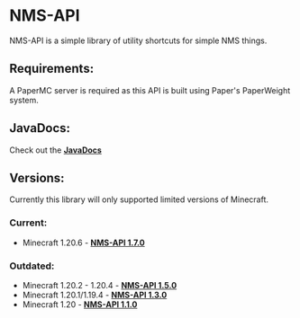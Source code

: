 # NMS-API

NMS-API is a simple library of utility shortcuts for simple NMS things.

## Requirements:
A PaperMC server is required as this API is built using Paper's PaperWeight system.

## JavaDocs:
Check out the [**JavaDocs**](https://shanebeee.github.io/docs/NMS-API/)

## Versions:
Currently this library will only supported limited versions of Minecraft.

### Current:
- Minecraft 1.20.6 - [**NMS-API 1.7.0**](https://github.com/ShaneBeee/NMS-API/releases/tag/1.7.0)

### Outdated:
- Minecraft 1.20.2 - 1.20.4 - [**NMS-API 1.5.0**](https://github.com/ShaneBeee/NMS-API/releases/tag/1.5.0)
- Minecraft 1.20.1/1.19.4 - [**NMS-API 1.3.0**](https://github.com/ShaneBeee/NMS-API/releases/tag/1.3.0)
- Minecraft 1.20 - [**NMS-API 1.1.0**](https://github.com/ShaneBeee/NMS-API/releases/tag/1.1.0)
